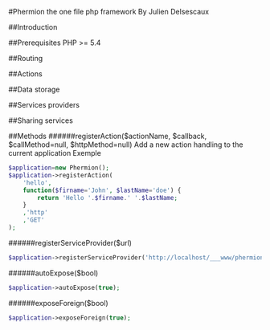 #Phermion the one file php framework
By Julien Delsescaux

##Introduction

##Prerequisites
PHP >= 5.4


##Routing

##Actions

##Data storage

##Services providers

##Sharing services




##Methods
######registerAction($actionName, $callback, $callMethod=null, $httpMethod=null)
Add a new action handling to the current application
Exemple
```php
$application=new Phermion();
$application->registerAction(
	'hello',
	function($firname='John', $lastName='doe') {
		return 'Hello '.$firname.' '.$lastName;
	}
	,'http'
	,'GET'
);
```


######registerServiceProvider($url)
```php
$application->registerServiceProvider('http://localhost/___www/phermion/foo.php');
```
######autoExpose($bool)
```php
$application->autoExpose(true);
```
######exposeForeign($bool)
```php
$application->exposeForeign(true);
```


